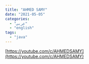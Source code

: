 ```yaml
---
title: "AHMED SAMY"
date: "2021-05-05"
categories:
  - "عربي"
  - "english"
tags:
  - "java"
---
```


[https://youtube.com/c/AHMEDSAMY](https://youtube.com/c/AHMEDSAMY)
